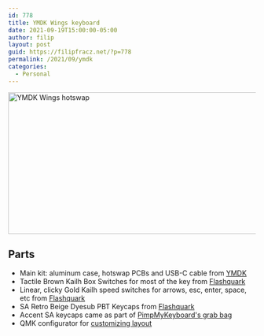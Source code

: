 ```yaml
---
id: 778
title: YMDK Wings keyboard
date: 2021-09-19T15:00:00-05:00
author: filip
layout: post
guid: https://filipfracz.net/?p=778
permalink: /2021/09/ymdk
categories:
  - Personal
---
```


<a data-flickr-embed="true"  href="https://www.flickr.com/photos/itsff/51435398411/" title="YMDK Wings hotswap"><img src="https://live.staticflickr.com/65535/51435398411_243281f23b_z.jpg" width="640" height="288" alt="YMDK Wings hotswap"></a>

## Parts

* Main kit: aluminum case, hotswap PCBs and USB-C cable from [YMDK](https://ymdkey.com/products/gbymdk-wings-aluminum-cnc-top-bottom-qmk-rgb-hotswap-v1-pcb-diy-kit)
* Tactile Brown Kailh Box Switches for most of the key from [Flashquark](https://flashquark.com/product/kailh-box-switches-new-stock-retooled/)
* Linear, clicky Gold Kailh speed switches for arrows, esc, enter, space, etc from [Flashquark](https://flashquark.com/product/kailh-speed-switch/)
* SA Retro Beige Dyesub PBT Keycaps from [Flashquark](https://flashquark.com/product/sa-retro-beige-pbt-keycaps/)
* Accent SA keycaps came as part of [PimpMyKeyboard's grab bag](https://pimpmykeyboard.com/grab-bags/)
* QMK configurator for [customizing layout](https://config.qmk.fm/#/ymdk/wingshs/LAYOUT_all)
